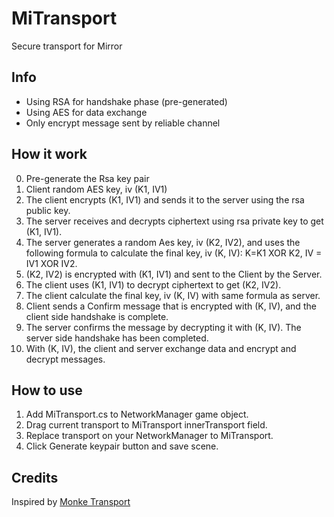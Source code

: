 # MiTransport
Secure transport for Mirror

## Info
+ Using RSA for handshake phase (pre-generated)
+ Using AES for data exchange
+ Only encrypt message sent by reliable channel

## How it work
0. Pre-generate the Rsa key pair
1. Client random AES key, iv (K1, IV1)
2. The client encrypts (K1, IV1) and sends it to the server using the rsa public key.
3. The server receives and decrypts ciphertext using rsa private key to get (K1, IV1).
4. The server generates a random Aes key, iv (K2, IV2), and uses the following formula to calculate the final key, iv (K, IV): K=K1 XOR K2, IV = IV1 XOR IV2.
5. (K2, IV2) is encrypted with (K1, IV1) and sent to the Client by the Server.
6. The client uses (K1, IV1) to decrypt ciphertext to get (K2, IV2).
7. The client calculate the final key, iv (K, IV) with same formula as server.
8. Client sends a Confirm message that is encrypted with (K, IV), and the client side handshake is complete.
9. The server confirms the message by decrypting it with (K, IV). The server side handshake has been completed.
10. With (K, IV), the client and server exchange data and encrypt and decrypt messages.

## How to use
1. Add MiTransport.cs to NetworkManager game object.  
2. Drag current transport to MiTransport innerTransport field.  
3. Replace transport on your NetworkManager to MiTransport.
4. Click Generate keypair button and save scene.

## Credits
Inspired by [Monke Transport][monke]

[monke]: <https://github.com/JesusLuvsYooh/monke> "Monke"
